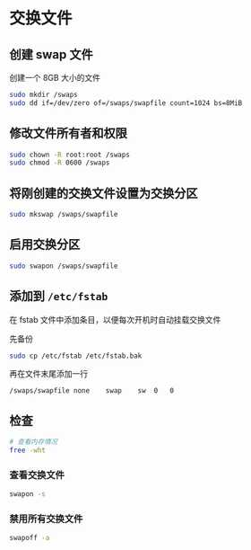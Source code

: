 # 交换文件

## 创建 swap 文件

创建一个 8GB 大小的文件

```bash
sudo mkdir /swaps
sudo dd if=/dev/zero of=/swaps/swapfile count=1024 bs=8MiB
```

## 修改文件所有者和权限

```bash
sudo chown -R root:root /swaps
sudo chmod -R 0600 /swaps
```

## 将刚创建的交换文件设置为交换分区

```bash
sudo mkswap /swaps/swapfile
```

## 启用交换分区

```bash
sudo swapon /swaps/swapfile
```

## 添加到 `/etc/fstab`

在 fstab 文件中添加条目，以便每次开机时自动挂载交换文件

先备份

```bash
sudo cp /etc/fstab /etc/fstab.bak
```

再在文件末尾添加一行

```fstab
/swaps/swapfile	none	swap	sw	0	0
```

## 检查

```bash
# 查看内存情况
free -wht
```

### 查看交换文件

```sh
swapon -s
```

### 禁用所有交换文件

```sh
swapoff -a
```
